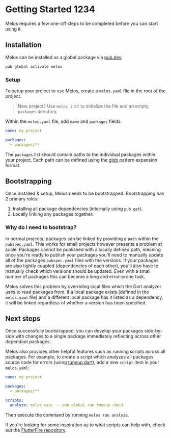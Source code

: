 # Getting Started 1234

Melos requires a few one-off steps to be completed before you can start using it.

## Installation

Melos can be installed as a global package via [pub.dev](https://pub.dev/):

```bash
pub global activate melos
```

### Setup

To setup your project to use Melos, create a `melos.yaml` file in the root of the project.

> New project? Use `melos init` to initialize the file and an empty `packages` directory.

Within the `melos.yaml` file, add `name` and `packages` fields:

```yaml
name: my_project

packages:
  - packages/**
```

The `packages` list should contain paths to the individual packages within your project. Each path
can be defined using the [glob](https://docs.python.org/3/library/glob.html) pattern expansion format.

## Bootstrapping

Once installed & setup, Melos needs to be bootstrapped. Bootstrapping has 2 primary roles:

1. Installing all package dependencies (internally using `pub get`).
2. Locally linking any packages together.

### Why do I need to bootstrap?

In normal projects, packages can be linked by providing a `path` within the `pubspec.yaml`. This works for small
projects however presents a problem at scale. Packages cannot be published with a locally defined path, meaning
once you're ready to publish your packages you'll need to manually update all of the packages `pubspec.yaml` files
with the versions. If your packages are also tightly coupled (dependencies of each other), you'll also have to manually
check which versions should be updated. Even with a small number of packages this can become a long and error-prone task.

Melos solves this problem by overriding local files which the Dart analyzer uses to read packages from. If a local package
exists (defined in the `melos.yaml` file) and a different local package has it listed as a dependency, it will be linked
regardless of whether a version has been specified.

## Next steps

Once successfully bootstrapped, you can develop your packages side-by-side with changes to a single package immediately reflecting
across other dependant packages. 

Melos also provides other helpful features such as running scripts across all packages. For example, to create a script which analyzes
all packages source code for errors (using [tuneup.dart](https://pub.dev/packages/tuneup)), add a new `script` item in your `melos.yaml`:

```yaml
name: my_project

packages:
  - packages/**

scripts:
  analyze: melos exec -- pub global run tuneup check
```

Then execute the command by running `melos run analyze`.

If you're looking for some inspiration as to what scripts can help with, check out the
[FlutterFire repository](https://github.com/FirebaseExtended/flutterfire/blob/master/melos.yaml).
